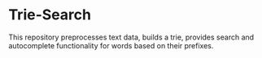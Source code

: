 # Trie-Search
This repository preprocesses text data, builds a trie, provides search and autocomplete functionality for words based on their prefixes.
